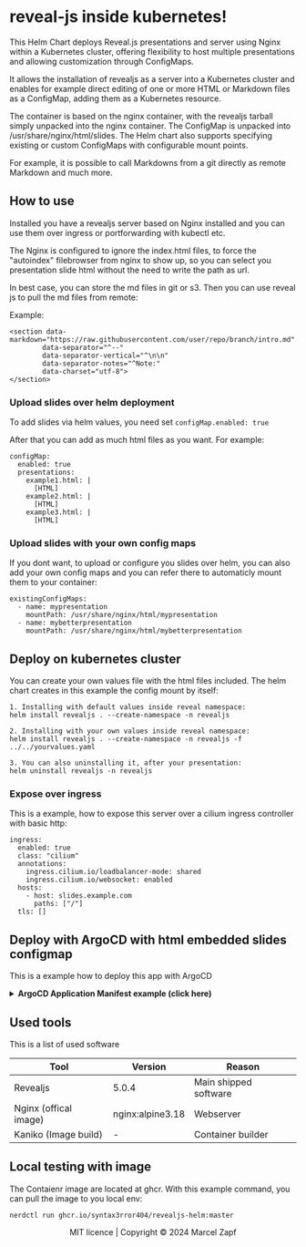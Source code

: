 # reveal-js inside kubernetes!
This Helm Chart deploys Reveal.js presentations and server using Nginx within a Kubernetes cluster, offering flexibility to host multiple presentations and allowing customization through ConfigMaps.

It allows the installation of revealjs as a server into a Kubernetes cluster and enables for example direct editing of one or more HTML or Markdown files as a ConfigMap, adding them as a Kubernetes resource.

The container is based on the nginx container, with the revealjs tarball simply unpacked into the nginx container. The ConfigMap is unpacked into /usr/share/nginx/html/slides. The Helm chart also supports specifying existing or custom ConfigMaps with configurable mount points.

For example, it is possible to call Markdowns from a git directly as remote Markdown and much more.

## How to use
Installed you have a revealjs server based on Nginx installed and you can use them over ingress or portforwarding with kubectl etc.

The Nginx is configured to ignore the index.html files, to force the "autoindex" filebrowser from nginx to show up, so you can select you presentation slide html without the need to write the path as url.

In best case, you can store the md files in git or s3. Then you can use reveal js to pull the md files from remote:

Example:
```
<section data-markdown="https://raw.githubusercontent.com/user/repo/branch/intro.md"
        data-separator="^--"
        data-separator-vertical="^\n\n"
        data-separator-notes="^Note:"
        data-charset="utf-8">
</section>
```

### Upload slides over helm deployment
To add slides via helm values, you need set `configMap.enabled: true`

After that you can add as much html files as you want. For example:
```
configMap:
  enabled: true
  presentations:
    example1.html: |
      [HTML]
    example2.html: |
      [HTML]
    example3.html: |
      [HTML]
```

### Upload slides with your own config maps
If you dont want, to upload or configure you slides over helm, you can also add your own config maps and you can refer there to automaticly mount them to your container: 
```
existingConfigMaps:
  - name: mypresentation
    mountPath: /usr/share/nginx/html/mypresentation
  - name: mybetterpresentation
    mountPath: /usr/share/nginx/html/mybetterpresentation
```

## Deploy on kubernetes cluster
You can create your own values file with the html files included. The helm chart creates in this example the config mount by itself:
```
1. Installing with default values inside reveal namespace:
helm install revealjs . --create-namespace -n revealjs

2. Installing with your own values inside reveal namespace:
helm install revealjs . --create-namespace -n revealjs -f ../../yourvalues.yaml

3. You can also uninstalling it, after your presentation:
helm uninstall revealjs -n revealjs
```

### Expose over ingress
This is a example, how to expose this server over a cilium ingress controller with basic http:
```
ingress:
  enabled: true
  class: "cilium"
  annotations:
    ingress.cilium.io/loadbalancer-mode: shared
    ingress.cilium.io/websocket: enabled
  hosts:
    - host: slides.example.com
      paths: ["/"]
  tls: []
```
## Deploy with ArgoCD with html embedded slides configmap
This is a example how to deploy this app with ArgoCD

<details><summary><b>ArgoCD Application Manifest example (click here)</b></summary>

```
project: default
source:
  repoURL: 'https://github.com/Syntax3rror404/revealjs-helm.git'
  path: helm
  targetRevision: HEAD
  helm:
    values: |
      configMap:
        enabled: true
        presentations:
          remotemarkdown.html: |
            <!doctype html>
            <html>
              <head>
                <meta charset="utf-8">
                <title>Remote markdown presentation</title>
                <link rel="stylesheet" href="../dist/reveal.css">
                <link rel="stylesheet" href="../dist/theme/black.css" id="theme">
                <!-- Theme used for syntax highlighting of code -->
                <link rel="stylesheet" href="../plugin/highlight/monokai.css" id="highlight-theme">
              </head>
              <body>
                <div class="reveal">
                  <div class="slides">
                    <section data-markdown="https://raw.githubusercontent.com/user/repo/branch/intro.md"
                            data-separator="^--"
                            data-separator-vertical="^\n\n"
                            data-separator-notes="^Note:"
                            data-charset="utf-8">
                    </section>

                    <section data-markdown="https://raw.githubusercontent.com/user/repo/branch/example.md"
                            data-separator="^--"
                            data-separator-vertical="^\n\n"
                            data-separator-notes="^Note:"
                            data-charset="utf-8">
                    </section>
                  </div>
                </div>

                <script src="../dist/reveal.js"></script>
                <script src="../plugin/markdown/markdown.js"></script>
                <script src="../plugin/highlight/highlight.js"></script>
                <script src="../plugin/notes/notes.js"></script>
                <script src="../plugin/search/search.js"></script>
                <script src="../plugin/math/math.js"></script>
                <script>
                  Reveal.initialize({
                    hash: true,
                    // Learn about plugins: https://revealjs.com/plugins/
                    plugins: [ RevealMarkdown, RevealHighlight, RevealNotes, RevealSearch, RevealMath ]
                  });
                </script>
              </body>
            </html>
      ingress:
        enabled: false
        annotations: {}
        hosts:
          - host: revealjs.example.com
            paths: ["/"]
        tls: []
destination:
  server: 'https://kubernetes.default.svc'
  namespace: revealjs
syncPolicy:
  automated:
    allowEmpty: true
  syncOptions:
    - CreateNamespace=true
```
</details>

## Used tools
This is a list of used software

| Tool | Version | Reason |
| ------ | ------ |------ |
| Revealjs   | 5.0.4 | Main shipped software |
| Nginx (offical image) | nginx:alpine3.18 | Webserver |
| Kaniko (Image build) | -| Container builder |


## Local testing with image
The Contaienr image are located at ghcr.
With this example command, you can pull the image to you local env:
```
nerdctl run ghcr.io/syntax3rror404/revealjs-helm:master
```
<div align="center">
  MIT licence | Copyright © 2024 Marcel Zapf
</div>
